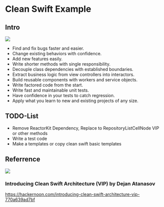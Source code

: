 # Clean Swift Example 

## Intro
<img src="https://cdn-images-1.medium.com/max/2400/1*QV4nxWPd_sbGhoWO-X7PfQ.png" />

- Find and fix bugs faster and easier.
- Change existing behaviors with confidence.
- Add new features easily.
- Write shorter methods with single responsibility.
- Decouple class dependencies with established boundaries.
- Extract business logic from view controllers into interactors.
- Build reusable components with workers and service objects.
- Write factored code from the start.
- Write fast and maintainable unit tests.
- Have confidence in your tests to catch regression.
- Apply what you learn to new and existing projects of any size.

## TODO-List
- Remove ReactorKit Dependency, Replace to RepositoryListCellNode VIP or other methods
- Write a test code
- Make a templates or copy clean swift basic templates

## Referrence

<img src="https://cdn-images-1.medium.com/max/2600/1*E39B_vTuUab80MOlWwGjJQ.png" />

### Introducing Clean Swift Architecture (VIP) by Dejan Atanasov
https://hackernoon.com/introducing-clean-swift-architecture-vip-770a639ad7bf
